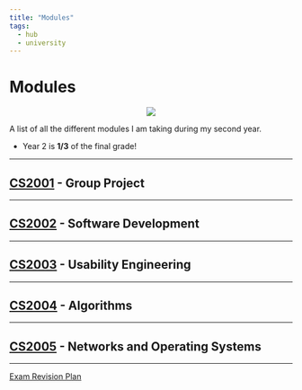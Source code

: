 ```yaml
---
title: "Modules"
tags:
  - hub
  - university
---
```

# Modules

<center><img src="https://c.tenor.com/nkYsPDoADwgAAAAC/computer-pixel-art.gif"></center>

A list of all the different modules I am taking during my second year.

* Year 2 is **1/3** of the final grade!

---
## [CS2001](notes/university/cs2001.md) - Group Project
---
## [CS2002](notes/university/cs2002.md) - Software Development
---
## [CS2003](notes/university/cs2003.md) - Usability Engineering
---
## [CS2004](notes/university/cs2004.md) - Algorithms
---
## [CS2005](notes/university/cs2005.md) - Networks and Operating Systems

---
[Exam Revision Plan](notes/university/examplan.md)